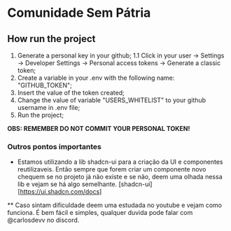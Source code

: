# Comunidade Sem Pátria

## How run the project
1. Generate a personal key in your github;
  1.1 Click in your user -> Settings -> Developer Settings -> Personal access tokens -> Generate a classic token;
2. Create a variable in your .env with the following name: "GITHUB_TOKEN";
3. Insert the value of the token created;
4. Change the value of variable "USERS_WHITELIST" to your github username in .env file;
5. Run the project;

<strong>OBS: REMEMBER DO NOT COMMIT YOUR PERSONAL TOKEN!</strong>

### Outros pontos importantes
- Estamos utilizando a lib shadcn-ui para a criação da UI e componentes reutilizaveis. Então sempre que forem criar um componente novo chequem se no projeto já não existe e se não, deem uma olhada nessa lib e vejam se há algo semelhante.
[shadcn-ui][https://ui.shadcn.com/docs]

** Caso sintam dificuldade deem uma estudada no youtube e vejam como funciona. É bem fácil e simples, qualquer duvida pode falar com @carlosdevv no discord.
